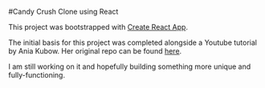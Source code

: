 #Candy Crush Clone using React

This project was bootstrapped with [Create React App](https://github.com/facebook/create-react-app).


The initial basis for this project was completed alongside a Youtube tutorial by Ania Kubow. Her original repo can be found [here](https://github.com/kubowania/candy-crush-reactjs).

I am still working on it and hopefully building something more unique and fully-functioning.
